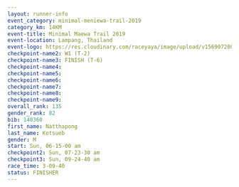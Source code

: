 ```yaml
---
layout: runner-info 
event_category: minimal-meniewa-trail-2019 
category_km: 14KM 
event-title: Minimal Maewa Trail 2019 
event-location: Lampang, Thailand 
event-logo: https://res.cloudinary.com/raceyaya/image/upload/v1569072805/logo/minimal-trail_ktnvsp.jpg 
checkpoint-name2: W1 (T-2) 
checkpoint-name3: FINISH (T-6)
checkpoint-name4: 
checkpoint-name5: 
checkpoint-name6: 
checkpoint-name7: 
checkpoint-name8: 
checkpoint-name9: 
overall_rank: 135
gender_rank: 82
bib: 140360
first_name: Natthapong
last_name: Kotsueb
gender: M
start: Sun, 06-15-00 am
checkpoint2: Sun, 07-23-30 am
checkpoint3: Sun, 09-24-40 am
race_time: 3-09-40
status: FINISHER
---
```

